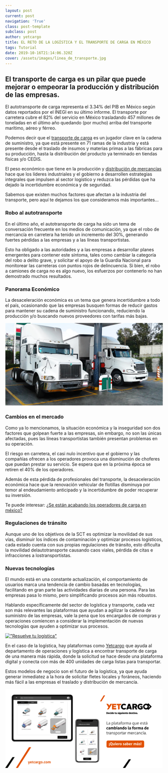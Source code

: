 ```yaml
---
layout: post
current: post
navigation: 'True'
class: post-template
subclass: post
author: yetcargo
title: EL RETO DE LA LOGÍSTICA Y EL TRANSPORTE DE CARGA EN MÉXICO
tags: Tutorial
date: 2019-10-16T21:14:06.320Z
cover: /assets/images/linea_de_transporte.jpg
---
```

## El transporte de carga es un pilar que puede mejorar o empeorar la producción y distribución de las empresas.

El autotransporte de carga representa el 3.34% del PIB en México según datos reportados por el INEGI en su último informe. El transporte por carretera cubre el 82% del servicio en México trasladando 457 millones de toneladas en el último año quedando (por mucho) arriba del transporte marítimo, aéreo y férreo.

Podemos decir que el [transporte de carga](https://www.yetcargo.com/empresas) es un jugador clave en la cadena de suministro, ya que está presente en 71 ramas de la industria y está presente desde el traslado de insumos y materias primas a las fábricas para su producción, hasta la distribución del producto ya terminado en tiendas físicas y/o CEDIS.

El peso económico que tiene en la producción y [distribución de mercancías](https://www.yetcargo.com/transportistas) hace que los líderes industriales y el gobierno a desarrollen estrategias integrales que impulsen al sector logístico y reduzca las pérdidas que ha dejado la incertidumbre económica y de seguridad.

Sabemos que existen muchos factores que afectan a la industria del transporte, pero aquí te dejamos los que consideramos más importantes...

### Robo al autotransporte
 
En el último año, el autotransporte de carga ha sido un tema de conversación frecuente en los medios de comunicación, ya que el robo de mercancía en carretera ha tenido un incremento del 30%, generando fuertes pérdidas a las empresas y a las líneas transportistas.

Esto ha obligado a las autoridades y a las empresas a desarrollar planes emergentes para contener este síntoma, tales como cambiar la categoría del robo a delito grave, y solicitar el apoyo de la Guardia Nacional para monitorear las carreteras con puntos rojos de delincuencia. Si bien, el robo a camiones de carga no es algo nuevo, los esfuerzos por contenerlo no han demostrado muchos resultados. 

### Panorama Económico

La desaceleración económica es un tema que genera incertidumbre a todo el país, ocasionando que las empresas busquen formas de reducir gastos para mantener su cadena de suministro funcionando, reduciendo la producción y/o buscando nuevos proveedores con tarifas más bajas.

[!["Resuelve tu logística"](/assets/images/transportes_de_carga.jpg)](https://yetcargo.com/empresas)


### Cambios en el mercado

Como ya lo mencionamos, la situación económica y la inseguridad son dos factores que golpean fuerte a las empresas, sin embargo, no son las únicas afectadas, pues las líneas transportistas también presentan problemas en su operación.

El riesgo en carretera, el casi nulo incentivo que el gobierno y las compañías ofrecen a los operadores provoca una disminución de choferes que puedan prestar su servicio. Se espera que en la próxima época se retiren el 40% de los operadores.

Además de esta pérdida de profesionales del transporte, la desaceleración económica hace que la renovación vehicular de flotillas disminuya por temor al endeudamiento anticipado y la incertidumbre de poder recuperar su inversión.

Te puede interesar: [¿Se están acabando los operadores de carga en méxico?](https://blog.yetcargo.com/se-est%C3%A1n-acabando-los-operadores-de-carga-en-m%C3%A9xico)

### Regulaciones de tránsito

Aunque uno de los objetivos de la SCT es optimizar la movilidad de sus vías, disminuir los índices de contaminación y optimizar procesos logísticos, cada estado cuenta con sus propias regulaciones de tránsito, esto dificulta la movilidad delautotransporte causando caos viales, pérdida de citas e infracciones a lostransportistas.

### Nuevas tecnologías

El mundo está en una constante actualización, el comportamiento de usuarios marca una tendencia de cambio basadas en tecnologías, facilitando en gran parte las actividades diarias de una persona. Para las empresas pasa lo mismo, pero simplificando procesos aún más robustos. 

Hablando específicamente del sector de logística y transporte, cada vez son más relevantes las plataformas que ayudan a agilizar la cadena de suministro de las empresas, vale la pena que los encargados de compras y operaciones comiencen a considerar la implementación de nuevas tecnologías que ayuden a optimizar sus procesos.

[!["Resuelve tu logística"](/assets/images/transportistas.jpg)](https://yetcargo.com/empresas)

En el caso de la logística, hay plataformas como [Yetcargo](https://www.yetcargo.com/) que ayuda al departamento de operaciones y logística a encontrar transporte de carga de una manera más rápida, donde la solicitud se hace desde una plataforma digital y conecta con más de 400 unidades de carga listas para transportar.

Estos modelos de negocio son el futuro de la logística, ya que ayuda generar inmediatez a la hora de solicitar fletes locales y foráneos, haciendo más fácil a las empresas el traslado y distribución de mercancía.

[!["Resuelve tu logística"](/assets/images/yetcargo_saber_mas.jpg)](https://yetcargo.com/empresas)


